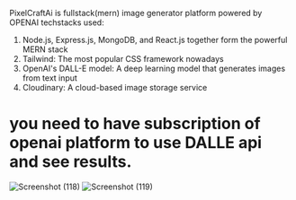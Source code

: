 
PixelCraftAi is fullstack(mern) image generator platform powered by OPENAI 
techstacks used:
1. Node.js, Express.js, MongoDB, and React.js together form the powerful MERN stack
2. Tailwind: The most popular CSS framework nowadays
3. OpenAI's DALL-E model: A deep learning model that generates images from text input
4. Cloudinary: A cloud-based image storage service
# you need to have subscription of openai platform to use DALLE api and see results.
![Screenshot (118)](https://github.com/VaibhavTalkhande/pixelcraftai/assets/49303222/f75086f9-50e2-4172-a56d-d6f6ed7e2afa)
![Screenshot (119)](https://github.com/VaibhavTalkhande/pixelcraftai/assets/49303222/caed00a8-2017-4ac3-835e-08799c1b9998)
